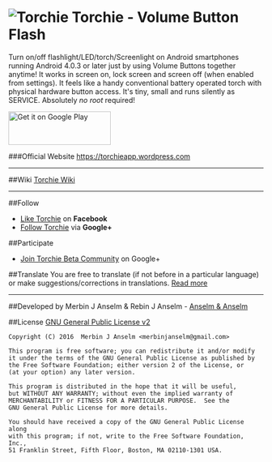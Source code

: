  ![Torchie][Torchie-Logo] Torchie - Volume Button Flash 
=============================================================
Turn on/off flashlight/LED/torch/Screenlight on Android smartphones running Android 4.0.3 or later just by using Volume Buttons together anytime! It works in screen on, lock screen and screen off (when enabled from settings). It feels like a handy conventional battery operated torch with physical hardware button access. It's tiny, small and runs silently as SERVICE. Absolutely *no root* required!</font>


  <a href="https://play.google.com/store/apps/details?id=in.blogspot.anselmbros.torchie"><img width="202" height="66" alt="Get it on Google Play" src="https://play.google.com/intl/en_us/badges/images/apps/en-play-badge-border.png" /></a>


###Official Website
<https://torchieapp.wordpress.com>


***


##Wiki
[Torchie Wiki](https://github.com/anselm94/Torchie-Android/wiki)


***


##Follow
* [Like Torchie](https://facebook.com/torchieapp) on **Facebook**
* [Follow Torchie](https://plus.google.com/111668132285982978436) via **Google+**


##Participate
* [Join Torchie Beta Community](https://plus.google.com/communities/114100054385968340083) on Google+


##Translate
You are free to translate (if not before in a particular language) or make suggestions/corrections in translations. [Read more](https://github.com/anselm94/Torchie-Android/tree/dev/app/src/main/res)


***


##Developed by
Merbin J Anselm & Rebin J Anselm - [Anselm & Anselm](http:anselmbros.blogspot.in)


##License
[GNU General Public License v2](https://github.com/anselm94/Torchie-Android/blob/dev/LICENSE.txt)
```
Copyright (C) 2016  Merbin J Anselm <merbinjanselm@gmail.com>

This program is free software; you can redistribute it and/or modify
it under the terms of the GNU General Public License as published by
the Free Software Foundation; either version 2 of the License, or
(at your option) any later version.

This program is distributed in the hope that it will be useful,
but WITHOUT ANY WARRANTY; without even the implied warranty of
MERCHANTABILITY or FITNESS FOR A PARTICULAR PURPOSE.  See the
GNU General Public License for more details.

You should have received a copy of the GNU General Public License along
with this program; if not, write to the Free Software Foundation, Inc.,
51 Franklin Street, Fifth Floor, Boston, MA 02110-1301 USA.
 ```

[Torchie-Logo]: https://github.com/anselm94/Torchie-Android/blob/dev/app/src/main/res/mipmap-mdpi/ic_launcher.png "Torchie"
